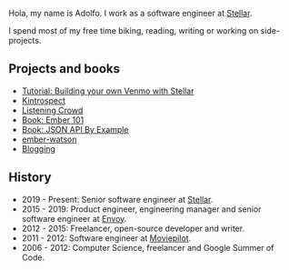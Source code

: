 Hola, my name is Adolfo. I work as a software engineer at [Stellar](https://www.stellar.org).

I spend most of my free time biking, reading, writing or working on side-projects.

## Projects and books

- [Tutorial: Building your own Venmo with Stellar](https://blog.abuiles.com/building-your-own-venmo-with-stellar/)
- [Kintrospect](https://kintrospect.com/)
- [Listening Crowd](https://github.com/abuiles/listening-crowd)
- [Book: Ember 101](https://leanpub.com/ember-cli-101)
- [Book: JSON API By Example](https://leanpub.com/json-api-by-example)
- [ember-watson](http://github.com/abuiles/ember-watson)
- [Blogging](articles)

## History

- 2019 - Present: Senior software engineer at [Stellar](https://stellar.org/).
- 2015 - 2019: Product engineer,  engineering manager and senior software engineer at [Envoy](https://envoy.com/).
- 2012 - 2015: Freelancer, open-source developer and writer.
- 2011 - 2012: Software engineer at [Moviepilot](https://moviepilot.com/).
- 2006 - 2012: Computer Science, freelancer and Google Summer of Code.
